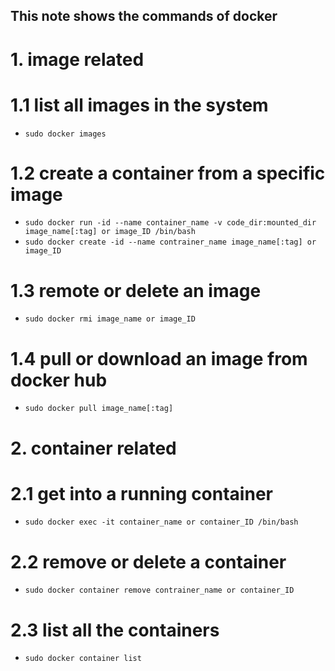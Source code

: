 ## This note shows the commands of docker

# 1. image related
# 1.1 list all images in the system
- `sudo docker images`

# 1.2 create a container from a specific image
- `sudo docker run -id --name container_name -v code_dir:mounted_dir image_name[:tag] or image_ID /bin/bash`
- `sudo docker create -id --name contrainer_name image_name[:tag] or image_ID`

# 1.3 remote or delete an image
- `sudo docker rmi image_name or image_ID`

# 1.4 pull or download an image from docker hub
- `sudo docker pull image_name[:tag]`

# 2. container related
# 2.1 get into a running container
- `sudo docker exec -it container_name or container_ID /bin/bash`
# 2.2 remove or delete a container
- `sudo docker container remove contrainer_name or container_ID`
# 2.3 list all the containers
- `sudo docker container list`

